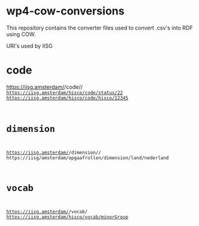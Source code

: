 # wp4-cow-conversions
This repository contains the converter files used to convert .csv's into RDF using COW.


URI's used by IISG

# code
https://iisg.amsterdam/<dataset>/code/<codelist>/<code>
  https://iisg.amsterdam/hisco/code/status/22
  https://iisg.amsterdam/hisco/code/hisco/12345

# dimension
https://iisg.amsterdam/<dataset>/dimension/<dimension>/<value>
  https://iisg/amsterdam/opgaafrollen/dimension/land/nederland

# vocab
https://iisg.amsterdam/<dataset>/vocab/<term>
  https://iisg.amsterdam/hisco/vocab/minorGroup

